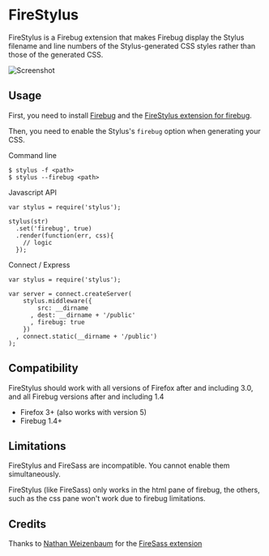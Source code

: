 # FireStylus

FireStylus is a Firebug extension that makes Firebug display 
the Stylus filename and line numbers of the Stylus-generated CSS styles
rather than those of the generated CSS.

![Screenshot](//raw.github.com/parallel/firestylus/master/src/chrome/skin/screenshot.png)

## Usage

First, you need to install 
[Firebug](https://addons.mozilla.org/firefox/downloads/latest/1843/addon-1843-latest.xpi?src=addondetail)
and the [FireStylus extension for firebug](//raw.github.com/parallel/firestylus/master/releases/firestylus-0.0.2.xpi).

Then, you need to enable the Stylus's `firebug` option 
when generating your CSS.

Command line

	$ stylus -f <path>
	$ stylus --firebug <path>
	
Javascript API

	var stylus = require('stylus');

	stylus(str)
	  .set('firebug', true)
	  .render(function(err, css){
		// logic
	  });

Connect / Express

    var stylus = require('stylus');

    var server = connect.createServer(
        stylus.middleware({
            src: __dirname
          , dest: __dirname + '/public'
          , firebug: true
        })
      , connect.static(__dirname + '/public')
    );


## Compatibility

FireStylus should work with all versions of Firefox after and including 3.0,
and all Firebug versions after and including 1.4

- Firefox 3+ (also works with version 5)
- Firebug 1.4+


## Limitations

FireStylus and FireSass are incompatible. You cannot enable them
simultaneously.

FireStylus (like FireSass) only works in the html pane of firebug, the others,
such as the css pane won't work due to firebug limitations.


## Credits

Thanks to [Nathan Weizenbaum](//github.com/nex3) for the [FireSass extension](//github.com/nex3/firesass)


